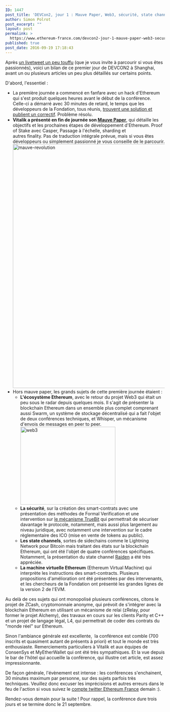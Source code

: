 ```yaml
---
ID: 1447
post_title: 'DEVCon2, jour 1 : Mauve Paper, Web3, sécurité, state channels et EVM'
author: Simon Polrot
post_excerpt: ""
layout: post
permalink: >
  https://www.ethereum-france.com/devcon2-jour-1-mauve-paper-web3-securite-state-channels-et-evm/
published: true
post_date: 2016-09-19 17:18:43
---
```

Après <span style="text-decoration: underline;"><a href="https://twitter.com/ethereum_france/">un livetweet un peu touffu</a></span> (que je vous invite à parcourir si vous êtes passionnés), voici un bilan de ce premier jour de DEVCON2 à Shanghai, avant un ou plusieurs articles un peu plus détaillés sur certains points.

D'abord, l'essentiel :
<ul>
 	<li>La première journée a commencé en fanfare avec un hack d'Ethereum qui s'est produit quelques heures avant le début de la conférence. Celle-ci a démarré avec 30 minutes de retard, le temps que les développeurs de la Fondation, tous réunis, <a href="https://twitter.com/jeffehh/status/777680228881608705"><span style="text-decoration: underline;">trouvent une solution et publient un correctif</span></a>. Problème résolu.</li>
 	<li><strong>Vitalik a présenté en fin de journée son <a href="http://vitalik.ca/files/mauve_paper2_draft.html"><span style="text-decoration: underline;">Mauve Paper</span></a></strong>, qui détaille les objectifs et les prochaines étapes de développement d'Ethereum. Proof of Stake avec Casper, Passage à l'échelle, sharding et autres finality. Pas de traduction intégrale prévue, mais si vous êtes développeurs ou simplement passionné je vous conseille de le parcourir.<img class="aligncenter wp-image-1450 size-large" src="https://www.ethereum-france.com/wp-content/uploads/2016/09/Mauve-Revolution-1024x768.jpg" alt="mauve-revolution" width="1024" height="768" /></li>
 	<li>Hors mauve paper, les grands sujets de cette première journée étaient :
<ul>
 	<li><strong>L'écosystème Ethereum</strong>, avec le retour du projet Web3 qui était un peu sous le radar depuis quelques mois. Il s'agit de présenter la blockchain Ethereum dans un ensemble plus complet comprenant aussi Swarm, un système de stockage décentralisé qui a fait l'objet de deux conférences techniques, et Whisper, un mécanisme d'envois de messages en peer to peer.
<img class="aligncenter wp-image-1451 size-medium" src="https://www.ethereum-france.com/wp-content/uploads/2016/09/Web3-300x245.jpg" alt="web3" width="300" height="245" /></li>
 	<li><strong>La sécurité</strong>, sur la création des smart-contrats avec une présentation des méthodes de Formal Verification et une intervention sur <a href="https://medium.com/@simondlr/an-intro-to-truebit-a-scalable-decentralized-computational-court-1475531400c3#.z729ienav"><span style="text-decoration: underline;">le mécanisme TrueBit</span></a> qui permettrait de sécuriser davantage le protocole, notamment, mais aussi plus largement au niveau juridique, avec notamment une intervention sur le cadre règlementaire des ICO (mise en vente de tokens au public).</li>
 	<li><strong>Les state channels</strong>, sortes de sidechains comme le Lightning Network pour Bitcoin mais traitant des états sur la blockchain Ethereum, qui ont été l'objet de quatre conférences spécifiques. Notamment, la présentation du state channel <a href="http://raiden.network/"><span style="text-decoration: underline;">Raiden</span></a> a été très appréciée.</li>
 	<li><strong>La machine virtuelle Ethereum</strong> (Ethereum Virtual Machine) qui interprète les instructions des smart-contracts. Plusieurs propositions d'amélioration ont été présentées par des intervenants, et les chercheurs de la Fondation ont présenté les grandes lignes de la version 2 de l'EVM.</li>
</ul>
</li>
</ul>
Au delà de ces sujets qui ont monopolisé plusieurs conférences, citons le projet de ZCash, cryptomonnaie anonyme, qui prévoit de s'intégrer avec la blockchain Ethereum en utilisant un mécanisme de relai (zRelay, pour former le projet Alchemy), des travaux en cours sur les clients Parity et C++ et un projet de langage légal, L4, qui permettrait de coder des contrats du "monde réel" sur Ethereum.

Sinon l'ambiance générale est excellente,  la conférence est comble (700 inscrits et quasiment autant de présents à priori) et tout le monde est très enthousiaste. Remerciements particuliers à Vitalik et aux équipes de ConsenSys et MyEtherWallet qui ont été très sympathiques. Et la vue depuis le bar de l'hôtel qui accueille la conférence, qui illustre cet article, est assez impressionnante.

De façon générale, l'évènement est intense : les conférences s'enchainent, 30 minutes maximum par personne, sur des sujets parfois très techniques. Veuillez donc excuser les imprécisions et autres erreurs dans le feu de l'action si vous suivez le <a href="https://twitter.com/ethereum_france/">compte twitter Ethereum France</a> demain :).

Rendez-vous demain pour la suite ! Pour rappel, la conférence dure trois jours et se termine donc le 21 septembre.